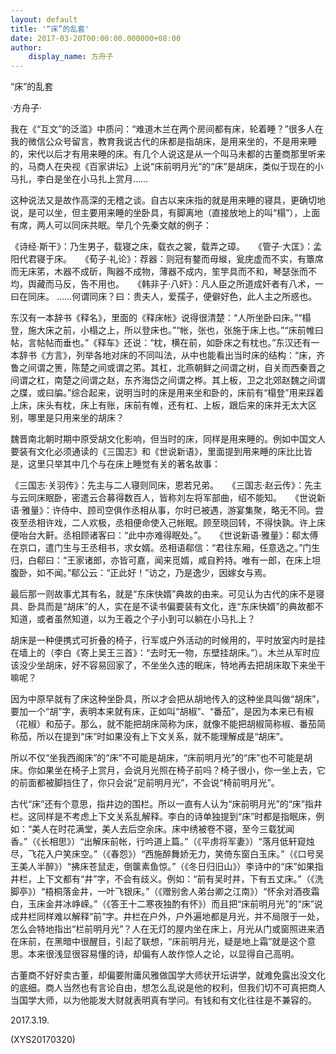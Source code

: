 ```yaml
---
layout: default
title: '“床”的乱套'
date: 2017-03-20T00:00:00.000000+08:00
author:
    display_name: 方舟子
---
```


“床”的乱套

·方舟子·

我在《“互文”的泛滥》中质问：“难道木兰在两个房间都有床，轮着睡？”很多人在我的微信公众号留言，教育我说古代的床都是指胡床，是用来坐的，不是用来睡的，宋代以后才有用来睡的床。有几个人说这是从一个叫马未都的古董商那里听来的，马商人在央视《百家讲坛》上说“床前明月光”的“床”是胡床，类似于现在的小马扎，李白是坐在小马扎上赏月……

这种说法又是故作高深的无稽之谈。自古以来床指的就是用来睡的寝具，更确切地说，是可以坐，但主要用来睡的坐卧具，有脚离地（直接放地上的叫“榻”），上面有席，两人可以同床共眠。举几个先秦文献的例子：

《诗经·斯干》：乃生男子，载寝之床，载衣之裳，载弄之璋。　　《管子·大匡》：孟阳代君寝于床。　　《荀子·礼论》：荐器：则冠有鍪而毋縰，瓮庑虚而不实，有簟席而无床笫，木器不成斫，陶器不成物，薄器不成内，笙竽具而不和，琴瑟张而不均，舆藏而马反，告不用也。　　《韩非子·八奸》：凡人臣之所道成奸者有八术，一曰在同床。 ……何谓同床？曰：贵夫人，爱孺子，便僻好色，此人主之所惑也。

东汉有一本辞书《释名》，里面的《释床帐》说得很清楚：“人所坐卧曰床。”“榻登，施大床之前，小榻之上，所以登床也。”“帐，张也，张施于床上也。”“床前帷曰帖，言帖帖而垂也。”《释车》还说：“枕，横在前，如卧床之有枕也。”东汉还有一本辞书《方言》，列举各地对床的不同叫法，从中也能看出当时床的结构：“床，齐鲁之间谓之箦，陈楚之间或谓之笫。其杠，北燕朝鲜之间谓之树，自关而西秦晋之间谓之杠，南楚之间谓之赵，东齐海岱之间谓之桦。其上板，卫之北郊赵魏之间谓之牒，或曰牑。”综合起来，说明当时的床是用来坐和卧的，床前有“榻登”用来踩着上床，床头有枕，床上有账，床前有帷，还有杠、上板，跟后来的床并无太大区别，哪里是只用来坐的胡床？

魏晋南北朝时期中原受胡文化影响，但当时的床，同样是用来睡的。例如中国文人要装有文化必须通读的《三国志》和《世说新语》，里面提到用来睡的床比比皆是，这里只举其中几个与在床上睡觉有关的著名故事：

《三国志·关羽传》：先主与二人寝则同床，恩若兄弟。　　《三国志·赵云传》：先主与云同床眠卧，密遣云合募得数百人，皆称刘左将军部曲，绍不能知。　　《世说新语·雅量》：许侍中、顾司空俱作丞相从事，尔时已被遇，游宴集聚，略无不同。尝夜至丞相许戏，二人欢极，丞相便命使入己帐眠。顾至晓回转，不得快孰。许上床便咍台大鼾。丞相顾诸客曰：“此中亦难得眠处。”。　　《世说新语·雅量》：郗太傅在京口，遣门生与王丞相书，求女婿。丞相语郗信：“君往东厢，任意选之。”门生归，白郗曰：“王家诸郎，亦皆可嘉，闻来觅婿，咸自矜持。唯有一郎，在床上坦腹卧，如不闻。”郗公云：“正此好！”访之，乃是逸少，因嫁女与焉。

最后那一则故事尤其有名，就是“东床快婿”典故的由来。可见认为古代的床不是寝具、卧具而是“胡床”的人，实在是不读书偏要装有文化，连“东床快婿”的典故都不知道，或者虽然知道，以为王羲之个子小到可以躺在小马扎上？

胡床是一种便携式可折叠的椅子，行军或户外活动的时候用的，平时放室内时是挂在墙上的（李白《寄上吴王三首》：“去时无一物，东壁挂胡床。”）。木兰从军时应该没少坐胡床，好不容易回家了，不坐坐久违的眠床，特地再去把胡床取下来坐干嘛呢？

因为中原早就有了床这种坐卧具，所以才会把从胡地传入的这种坐具叫做“胡床”，要加一个“胡”字，表明本来就有床，正如叫“胡椒”、“番茄”，是因为本来已有椒（花椒）和茄子。那么，就不能把胡床简称为床，就像不能把胡椒简称椒、番茄简称茄，所以在提到“床”时如果没有上下文关系，就不能理解成是“胡床”。

所以不仅“坐我西阁床”的“床”不可能是胡床，“床前明月光”的“床”也不可能是胡床。你如果坐在椅子上赏月，会说月光照在椅子前吗？椅子很小，你一坐上去，它的前面都被脚挡住了，你只会说“足前明月光”，不会说“椅前明月光”。

古代“床”还有个意思，指井边的围栏。所以一直有人认为“床前明月光”的“床”指井栏。这同样是不考虑上下文关系乱解释。李白的诗单独提到“床”时都是指眠床，例如：“美人在时花满堂，美人去后空余床。床中绣被卷不寝，至今三载犹闻香。”（《长相思》）“出解床前帐，行吟道上篇。”（《平虏将军妻》）“落月低轩窥烛尽，飞花入户笑床空。”（《春怨》）“西施醉舞娇无力，笑倚东窗白玉床。”（《口号吴王美人半醉》）“拂床苍鼠走，倒箧素鱼惊。”（《冬日归旧山》）李诗中的“床”如果指井栏，上下文都有“井”字，不会有歧义。例如：“前有吴时井，下有五丈床。”（《洗脚亭》）“梧桐落金井，一叶飞银床。”（《赠别舍人弟台卿之江南》）“怀余对酒夜霜白，玉床金井冰峥嵘。”（《答王十二寒夜独酌有怀》）而且把“床前明月光”的“床”说成井栏同样难以解释“前”字。井栏在户外，户外遍地都是月光，并不局限于一处，怎么会特地指出“栏前明月光”？人在无灯的屋内坐在床上，月光从门或窗照进来洒在床前，在黑暗中很醒目，引起了联想，“床前明月光，疑是地上霜”就是这个意思。本来很浅显很容易懂的诗，却偏有人故作惊人之论，以显得自己高明。

古董商不好好卖古董，却偏要附庸风雅做国学大师状开坛讲学，就难免露出没文化的底细。商人当然也有言论自由，想怎么乱说是他的权利，但我们切不可真把商人当国学大师，以为他能发大财就表明真有学问。有钱和有文化往往是不兼容的。

2017.3.19.

(XYS20170320)

